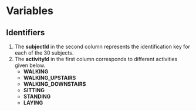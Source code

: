 # Variables
## Identifiers

 1. The **subjectId** in the second column represents the identification key for each of the 30 subjects.<br/>
 2. The **activityId** in the first column corresponds to different activities given below.<br/>
    * **WALKING**
    * **WALKING_UPSTAIRS**
    * **WALKING_DOWNSTAIRS**
    * **SITTING**
    * **STANDING**
    * **LAYING**
